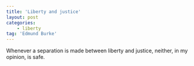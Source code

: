 ```yaml
---
title: 'Liberty and justice'
layout: post
categories:
    - liberty
tag: 'Edmund Burke'
---
```


Whenever a separation is made between liberty and justice, neither, in my opinion, is safe.